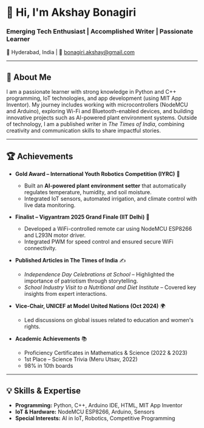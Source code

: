 # 👋 Hi, I'm Akshay Bonagiri

### Emerging Tech Enthusiast | Accomplished Writer | Passionate Learner

📍 Hyderabad, India | 📧 [bonagiri.akshay@gmail.com](mailto:bonagiri.akshay@gmail.com)

---

## 🚀 About Me

I am a passionate learner with strong knowledge in Python and C++ programming, IoT technologies, and app development (using MIT App Inventor). My journey includes working with microcontrollers (NodeMCU and Arduino), exploring Wi-Fi and Bluetooth-enabled devices, and building innovative projects such as AI-powered plant environment systems. Outside of technology, I am a published writer in *The Times of India*, combining creativity and communication skills to share impactful stories.

---

## 🏆 Achievements

- **Gold Award – International Youth Robotics Competition (IYRC)** 🥇  
  - Built an **AI-powered plant environment setter** that automatically regulates temperature, humidity, and soil moisture.  
  - Integrated IoT sensors, automated irrigation, and climate control with live data monitoring.  

- **Finalist – Vigyantram 2025 Grand Finale (IIT Delhi)** 🏅  
  - Developed a WiFi-controlled remote car using NodeMCU ESP8266 and L293N motor driver.  
  - Integrated PWM for speed control and ensured secure WiFi connectivity.  

- **Published Articles in The Times of India** ✍️  
  - *Independence Day Celebrations at School* – Highlighted the importance of patriotism through storytelling.  
  - *School Industry Visit to a Nutritional and Diet Institute* – Covered key insights from expert interactions.  

- **Vice-Chair, UNICEF at Model United Nations (Oct 2024)** 🌍  
  - Led discussions on global issues related to education and women's rights.  

- **Academic Achievements** 📚  
  - Proficiency Certificates in Mathematics & Science (2022 & 2023)  
  - 1st Place – Science Trivia (Meru Utsav, 2022)  
  - 98% in 10th boards  

---

## 💡 Skills & Expertise

- **Programming:** Python, C++, Arduino IDE, HTML, MIT App Inventor  
- **IoT & Hardware:** NodeMCU ESP8266, Arduino, Sensors  
- **Special Interests:** AI in IoT, Robotics, Competitive Programming  
